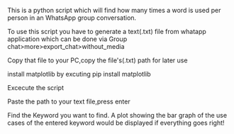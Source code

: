 This is a python script which will find how many times a word is used per person in an WhatsApp group conversation.

To use this script you have to generate a text(.txt) file from whatapp application which can be done via Group chat>more>export_chat>without_media

Copy that file to your PC,copy the file's(.txt) path for later use

install matplotlib by excuting pip install matplotlib

Excecute the script

Paste the path to your text file,press enter

Find the Keyword you want to find.
A plot showing the bar graph of the use cases of the entered keyword would be displayed if everything goes right!
